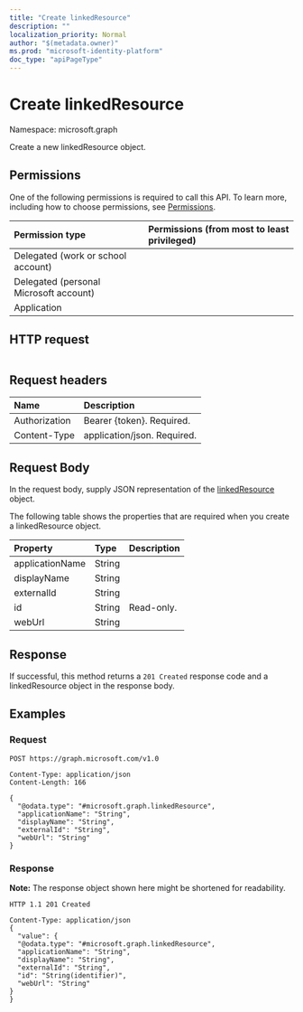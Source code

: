 ```yaml
---
title: "Create linkedResource"
description: ""
localization_priority: Normal
author: "$(metadata.owner)"
ms.prod: "microsoft-identity-platform"
doc_type: "apiPageType"
---
```


# Create linkedResource

Namespace: microsoft.graph

Create a new linkedResource object.

## Permissions

One of the following permissions is required to call this API. To learn more, including how to choose permissions, see [Permissions](/graph/permissions-reference).

| Permission type                        | Permissions (from most to least privileged) |
| :------------------------------------- | :------------------------------------------ |
| Delegated (work or school account)     |                                             |
| Delegated (personal Microsoft account) |                                             |
| Application                            |                                             |

## HTTP request

<!-- {
  "blockType": "ignored"
}
-->

```http

```

## Request headers

| Name          | Description                 |
| :------------ | :-------------------------- |
| Authorization | Bearer {token}. Required.   |
| Content-Type  | application/json. Required. |

## Request Body

In the request body, supply JSON representation of the [linkedResource](../resources/-linkedresource.md) object.

<!-- Actions and Functions -->

<!-- CRUD Methods -->

The following table shows the properties that are required when you create a linkedResource object.

| Property        | Type   | Description |
| :-------------- | :----- | :---------- |
| applicationName | String |             |
| displayName     | String |             |
| externalId      | String |             |
| id              | String | Read-only.  |
| webUrl          | String |             |

## Response

If successful, this method returns a `201 Created` response code and a linkedResource object in the response body.

## Examples

### Request

<!-- {
  "blockType": "request",
  "name": "create_linkedresource"
}
-->

```http
POST https://graph.microsoft.com/v1.0

Content-Type: application/json
Content-Length: 166

{
  "@odata.type": "#microsoft.graph.linkedResource",
  "applicationName": "String",
  "displayName": "String",
  "externalId": "String",
  "webUrl": "String"
}

```

### Response

**Note:** The response object shown here might be shortened for readability.

<!-- {
  "blockType": "response",
  "truncated": true,
  "@odata.type": "microsoft.toDo.linkedResource"
}
-->

```http
HTTP 1.1 201 Created

Content-Type: application/json
{
  "value": {
  "@odata.type": "#microsoft.graph.linkedResource",
  "applicationName": "String",
  "displayName": "String",
  "externalId": "String",
  "id": "String(identifier)",
  "webUrl": "String"
}
}

```
